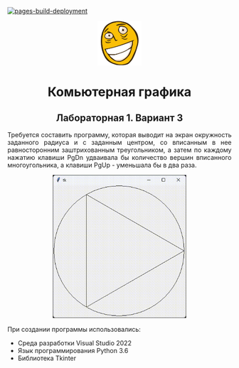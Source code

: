 [![pages-build-deployment](https://github.com/Tarasovvvv/computer-graphics-lab1/actions/workflows/pages/Workflow1/badge.svg)](https://github.com/Tarasovvvv/computer-graphics-lab1/actions/workflows/pages/Workflow1)

<div class = preview align="center">
  <img src=ForReadMe/preview.png width="100"/>
  <h1>Комьютерная графика</h1>
  <h2>Лабораторная 1. Вариант 3</h2>
</div>

<p align = justify>
Требуется составить программу, которая выводит на экран окружность заданного радиуса и с заданным центром, 
со вписанным в нее равносторонним заштрихованным треугольником, а затем по каждому нажатию клавиши PgDn 
удваивала бы количество вершин вписанного многоугольника, а клавиши PgUp - уменьшала бы в два раза.
<p>

<div align="center">
  <img src=ForReadMe/vid.gif width="300"/>
</div>

При создании программы использовались:
- Среда разработки Visual Studio 2022
- Язык программирования Python 3.6
- Библиотека Tkinter